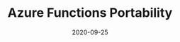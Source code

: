 ---
layout: posts
title:  "Azure Functions Portability"
date:   2020-09-25
category: azure architecture
tags: azure-functions
---